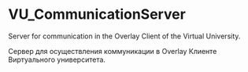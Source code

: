 # VU_CommunicationServer

Server for communication in the Overlay Client of the Virtual University.

Сервер для осуществления коммуникации в Overlay Клиенте Виртуального университета.

